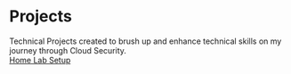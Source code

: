 # Projects
Technical Projects created to brush up and enhance technical skills on my journey through Cloud Security. <br>
[Home Lab Setup](https://github.com/0xTeez/projects/tree/main/Home%20Lab%20Setup)
